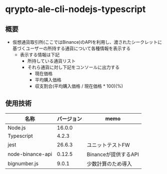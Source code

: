# qrypto-ale-cli-nodejs-typescript

## 概要

- 仮想通貨取引所(ここではBinance)のAPIを利用し、渡されたシークレットに基づくユーザーの所持する通貨について各種情報を表示する
  - 表示する情報は下記
    - 所持している通貨リスト
    - それら通貨に対し下記をコンソールに出力する
      - 現在価格
      - 平均購入価格
      - 収支割合(平均購入価格 / 現在価格 * 100)(%)

## 使用技術

| 名称 | バージョン | memo |
| ---- | ---- | ---- |
| Node.js | 16.0.0 | | 
| Typescript | 4.2.3 | | 
| jest | 26.6.3 | ユニットテストFW |
| node-binance-api | 0.12.5 | Binanceが提供するAPI |
| bignumber.js | 9.0.1 | 少数計算のため導入 |
